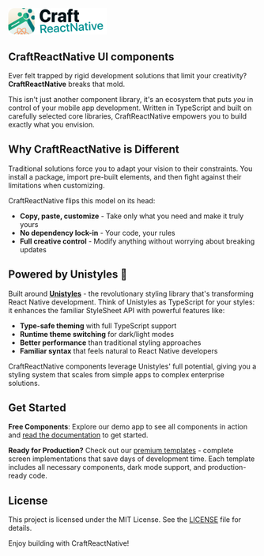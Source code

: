 <img src="https://github.com/craftreactnative/craftrn-ui/raw/main/demo-app/assets/images/craftrn-light.png" alt="CraftReactNative Logo" style="width: 200px;">

## CraftReactNative UI components

Ever felt trapped by rigid development solutions that limit your creativity? **CraftReactNative** breaks that mold.

This isn't just another component library, it's an ecosystem that puts _you_ in control of your mobile app development. Written in TypeScript and built on carefully selected core libraries, CraftReactNative empowers you to build exactly what you envision.

## Why CraftReactNative is Different

Traditional solutions force you to adapt your vision to their constraints. You install a package, import pre-built elements, and then fight against their limitations when customizing.

CraftReactNative flips this model on its head:

- **Copy, paste, customize** - Take only what you need and make it truly yours
- **No dependency lock-in** - Your code, your rules
- **Full creative control** - Modify anything without worrying about breaking updates

## Powered by Unistyles 🦄

Built around [**Unistyles**](https://github.com/jpudysz/react-native-unistyles) - the revolutionary styling library that's transforming React Native development. Think of Unistyles as TypeScript for your styles: it enhances the familiar StyleSheet API with powerful features like:

- **Type-safe theming** with full TypeScript support
- **Runtime theme switching** for dark/light modes
- **Better performance** than traditional styling approaches
- **Familiar syntax** that feels natural to React Native developers

CraftReactNative components leverage Unistyles' full potential, giving you a styling system that scales from simple apps to complex enterprise solutions.

## Get Started

**Free Components**: Explore our demo app to see all components in action and [read the documentation](https://docs.craftreactnative.com/) to get started.

**Ready for Production?** Check out our [premium templates](https://craftreactnative.com/templates) - complete screen implementations that save days of development time. Each template includes all necessary components, dark mode support, and production-ready code.

## License

This project is licensed under the MIT License. See the [LICENSE](LICENSE) file for details.

Enjoy building with CraftReactNative!
